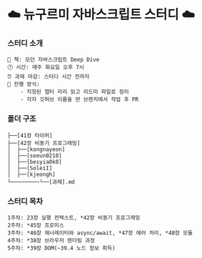 # ☁️ 뉴구르미 자바스크립트 스터디 ☁️

###  스터디 소개
```
📖 책: 모던 자바스크립트 Deep Dive
🕑 시간: 매주 화요일 오후 7시
⏰ 과제 마감: 스터디 시간 전까지
📑 진행 방식:
    - 지정된 챕터 미리 읽고 리드미 파일로 정리
    - 각자 깃허브 이름을 딴 브랜치에서 작업 후 PR
```

### 폴더 구조
```
├──[41장 타이머]
├──[42장 비동기 프로그래밍]
│  ├──[kongnayeon]
│  ├──[seeun0210]
│  ├──[besyia0k0]
│  ├──[SoleiI]
│  ├──[kjeongh]
└─────────└──[과제].md
```

### 스터디 목차 
```
1주차: 23장 실행 컨텍스트, *42장 비동기 프로그래밍
2주차: *45장 프로미스
3주차: *46장 제너레이터와 async/await, *47장 에러 처리, *48장 모듈
4주차: *38장 브라우저 렌더링 과정
5주차: *39장 DOM(~39.4 노드 정보 취득)
```

